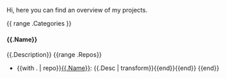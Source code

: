 Hi, here you can find an overview of my projects.

{{ range .Categories }}
#### {{.Name}}
{{.Description}}
{{range .Repos}}
- {{with . | repo}}[{{.Name}}]({{.Link}}): {{.Desc | transform}}{{end}}{{end}}
{{end}}
